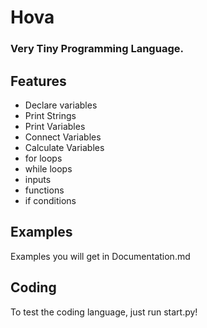 # Hova
### Very Tiny Programming Language.


## Features
- Declare variables
- Print Strings
- Print Variables
- Connect Variables
- Calculate Variables
- for loops
- while loops
- inputs
- functions
- if conditions


## Examples

Examples you will get in Documentation.md

## Coding
To test the coding language, just run start.py!
